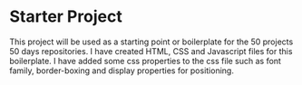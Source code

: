 # Starter Project

This project will be used as a starting point or boilerplate for the 50 projects 50 days repositories. 
I have created HTML, CSS and Javascript files for this boilerplate. I have added some css properties to the css file such as font family,
border-boxing and display properties for positioning.


